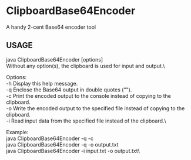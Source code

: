 # ClipboardBase64Encoder
A handy 2-cent Base64 encoder tool


## USAGE
  java ClipboardBase64Encoder [options]\
  Without any option(s), the clipboard is used for input and output.\

Options:\
  -h            Display this help message.\
  -q            Enclose the Base64 output in double quotes ("").\
  -c            Print the encoded output to the console instead of copying to the clipboard.\
  -o <FILENAME> Write the encoded output to the specified file instead of copying to the clipboard.\
  -i <FILENAME> Read input data from the specified file instead of the clipboard.\

Example:\
  java ClipboardBase64Encoder -q -c\
  java ClipboardBase64Encoder -q -o output.txt\
  java ClipboardBase64Encoder -i input.txt -o output.txt\
